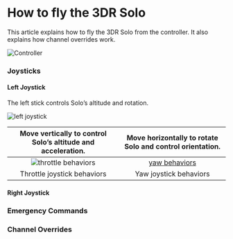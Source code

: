 # How to fly the 3DR Solo
This article explains how to fly the 3DR Solo from the controller. It also explains how channel overrides work.

![Controller](http://www.halo-robotics.com/wp-content/uploads/2015/12/3dr-solo-controller.png)

### Joysticks
#### Left Joystick
The left stick controls Solo’s altitude and rotation.

![left joystick](https://3dr.com/wp-content/uploads/2015/05/left_stick-300x221.png)


|                 Move vertically to control Solo’s altitude and acceleration.                |             Move horizontally to rotate Solo and control orientation.             |
|:-------------------------------------------------------------------------------------------:|:---------------------------------------------------------------------------------:|
| ![throttle behaviors](https://3dr.com/wp-content/uploads/2015/05/left_motions-1024x835.png) | [yaw behaviors](https://3dr.com/wp-content/uploads/2015/05/left_yaw-1024x695.png) |
|                                 Throttle joystick behaviors                                 |                               Yaw joystick behaviors                              |


#### Right Joystick



### Emergency Commands


### Channel Overrides
 

